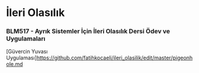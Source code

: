 # İleri Olasılık

### BLM517 - Ayrık Sistemler İçin İleri Olasılık Dersi Ödev ve Uygulamaları

[Güvercin Yuvası Uygulaması]https://github.com/fatihkocaeli/ileri_olasilik/edit/master/pigeonhole.md
